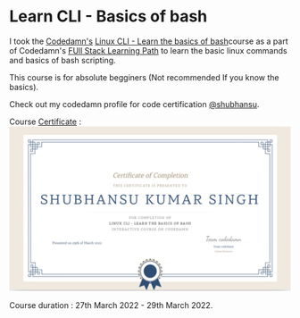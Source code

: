 # Learn CLI - Basics of bash

I took the [Codedamn's](https://codedamn.com/) [Linux CLI - Learn the basics of bash](https://codedamn.com/learn/linux-cli-fundamentals)course as a part of Codedamn's [FUll Stack Learning Path](https://codedamn.com/learning-paths/fullstack) to learn the basic linux commands and basics of bash scripting.

This course is for absolute begginers (Not recommended If you know the basics).

Check out my codedamn profile for code certification [@shubhansu](https://codedamn.com/user/shubhansu).

Course [Certificate](./CLI-LInux%20Codedamn.pdf) :    
![certificate](./Certificate.jpeg)   

Course duration : 27th March 2022 - 29th March 2022.     
